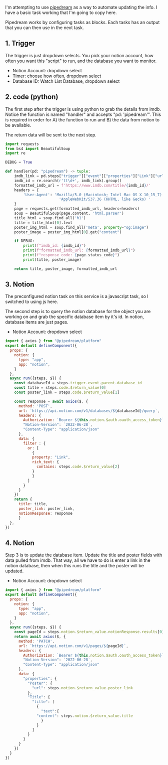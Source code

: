 I'm attempting to use [pipedream](https://pipedream.com) as a way to automate updating the info. I have a basic task working that I'm going to copy here.

Pipedream works by configuring tasks as blocks. Each tasks has an output that you can then use in the next task.



## 1. Trigger
The trigger is just dropdown selects. You pick your notion account, how often you want this "script" to run, and the database you want to monitor.

- Notion Account: dropdown select
- Timer: choose how often, dropdown select
- Database ID: Watch List Database, dropdown select

## 2. code (python)
The first step after the trigger is using python to grab the details from imdb. Notice the function is named "handler" and accepts "pd: 'pipedream'". This is required in order for A) the function to run and B) the data from notion to be available.

The return data will be sent to the next step.

```python
import requests
from bs4 import BeautifulSoup
import re

DEBUG = True

def handler(pd: "pipedream") -> tuple:
    imdb_link = pd.steps["trigger"]["event"]["properties"]["Link"]["url"]
    imdb_id = re.search(r'tt\d+', imdb_link).group()
    formatted_imdb_url = f'https://www.imdb.com/title/{imdb_id}/'
    headers = {
        'User-Agent': 'Mozilla/5.0 (Macintosh; Intel Mac OS X 10_15_7) '
                        'AppleWebKit/537.36 (KHTML, like Gecko) '
    }
    page = requests.get(formatted_imdb_url, headers=headers)
    soup = BeautifulSoup(page.content, 'html.parser')
    title_html = soup.find_all('h1')
    title = title_html[0].text
    poster_img_html = soup.find_all('meta', property="og:image")
    poster_image = poster_img_html[0].get("content")

    if DEBUG:
        print(f"imdb_id: {imdb_id}")
        print(f"formatted_imdb_url: {formatted_imdb_url}")
        print(f"response code: {page.status_code}")
        print(title, poster_image)

    return title, poster_image, formatted_imdb_url
```

## 3. Notion
The preconfigured notion task on this service is a javascript task, so I switched to using js here.

The second step is to query the notion database for the object you are working on and grab the specific database item by it's id. In notion, database items are just pages.

- Notion Account: dropdown select
```javascript
import { axios } from "@pipedream/platform"
export default defineComponent({
  props: {
    notion: {
      type: "app",
      app: "notion",
    }
  },
  async run({steps, $}) {
    const databaseId = steps.trigger.event.parent.database_id
    const title = steps.code.$return_value[0]
    const poster_link = steps.code.$return_value[1]

    const response = await axios($, {
      method: 'POST',
      url: `https://api.notion.com/v1/databases/${databaseId}/query`,
      headers: {
        Authorization: `Bearer ${this.notion.$auth.oauth_access_token}`,
        "Notion-Version": `2022-06-28`,
        "Content-Type": "application/json"
      },
      data: {
        filter : {
          or: [
            {
            property: "Link",
            rich_text: {
              contains: steps.code.$return_value[2]
            }
            }
          ]
        }
      }
    })
    return {
      title: title,
      poster_link: poster_link,
      notionResponse: response
      }
  },
})
```

## 4. Notion
Step 3 is to update the database item. Update the title and poster fields with data pulled from imdb. That way, all we have to do is enter a link in the notion database, then when this runs the title and the poster will be updated.

- Notion Account: dropdown select
```javascript
import { axios } from "@pipedream/platform"
export default defineComponent({
  props: {
    notion: {
      type: "app",
      app: "notion",
    }
  },
  async run({steps, $}) {
    const pageId = steps.notion.$return_value.notionResponse.results[0].id
    return await axios($, {
      method: 'PATCH',
      url: `https://api.notion.com/v1/pages/${pageId}`,
      headers: {
        Authorization: `Bearer ${this.notion.$auth.oauth_access_token}`,
        "Notion-Version": `2022-06-28`,
        "Content-Type": "application/json"
      },
      data: {
        "properties": {
          "Poster": {
            "url": steps.notion.$return_value.poster_link
          },
          "Title": {
            "title": [
              {
                "text":{
              "content": steps.notion.$return_value.title
                }
              }
            ]
          }
        }
      }
    })
  }
})
```
